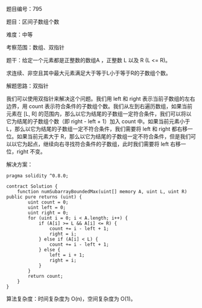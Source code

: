 题目编号：795

题目：区间子数组个数

难度：中等

考察范围：数组、双指针

题干：给定一个元素都是正整数的数组A ，正整数 L 以及 R (L <= R)。

求连续、非空且其中最大元素满足大于等于L小于等于R的子数组个数。

解题思路：双指针

我们可以使用双指针来解决这个问题。我们用 left 和 right 表示当前子数组的左右边界，用 count 表示符合条件的子数组个数。我们从左到右遍历数组，如果当前元素在 [L, R] 的范围内，那么以它为结尾的子数组一定符合条件，我们可以将以它为结尾的子数组个数（即 right - left + 1）加入 count 中。如果当前元素小于 L，那么以它为结尾的子数组一定不符合条件，我们需要将 left 和 right 都右移一位。如果当前元素大于 R，那么以它为结尾的子数组一定不符合条件，但是我们可以以它为起点，继续向右寻找符合条件的子数组，此时我们需要将 left 右移一位，right 不变。

解决方案：

```
pragma solidity ^0.8.0;

contract Solution {
    function numSubarrayBoundedMax(uint[] memory A, uint L, uint R) public pure returns (uint) {
        uint count = 0;
        uint left = 0;
        uint right = 0;
        for (uint i = 0; i < A.length; i++) {
            if (A[i] >= L && A[i] <= R) {
                count += i - left + 1;
                right = i;
            } else if (A[i] < L) {
                count += i - left + 1;
            } else {
                left = i + 1;
                right = i;
            }
        }
        return count;
    }
}
```

算法复杂度：时间复杂度为 O(n)，空间复杂度为 O(1)。